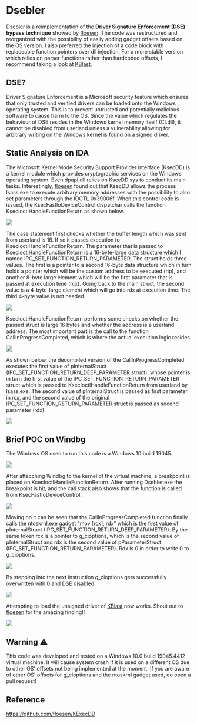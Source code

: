 # Dsebler
Dsebler is a reimplementation of the __Driver Signature Enforcement (DSE) bypass technique__ showed by [floesen](https://github.com/floesen/KExecDD). The code was restructured and reorganized with the possibility of easily adding gadget offsets based on the OS version. I also preferred the injection of a code block with replaceable function pointers over dll injection. For a more stable version which relies on parser functions rather than hardcoded offsets, I recommend taking a look at [KBlast](https://github.com/lem0nSec/KBlast).

## DSE?
Driver Signature Enforcement is a Microsoft security feature which ensures that only trusted and verified drivers can be loaded onto the Windows operating system. This is to prevent untrusted and potentially malicious software to cause harm to the OS. Since the value which regulates the behaviour of DSE resides in the Windows kernel memory itself (CI.dll), it cannot be disabled from userland unless a vulnerability allowing for arbitrary writing on the Windows kernel is found on a signed driver.

## Static Analysis on IDA
The Microsoft Kernel Mode Security Support Provider Interface (KsecDD) is a kernel module which provides cryptographic services on the Windows operating system. Even dpapi.dll relies on KsecDD.sys to conduct its main tasks. Interestingly, [floesen](https://github.com/floesen) found out that KsecDD allows the process lsass.exe to execute arbitrary memory addresses with the possibility to also set parameters through the IOCTL 0x39006f. When this control code is issued, the KsecFastIoDeviceControl dispatchar calls the function KsecIoctlHandleFunctionReturn as shown below.

![](pictures/3.png)


The case statement first checks whether the buffer length which was sent from userland is 16. If so it passes execution to KsecIoctlHandleFunctionReturn.
The parameter that is passed to KsecIoctlHandleFunctionReturn is a 16-byte-large data structure which I named IPC_SET_FUNCTION_RETURN_PARAMETER. The struct holds three values. The first is a pointer to a second 16-byte data structure which in turn holds a pointer which will be the custom address to be executed (rip), and another 8-byte large element which will be the first parameter that is passed at execution time (rcx). Going back to the main struct, the second value is a 4-byte-large element which will go into rdx at execution time. The third 4-byte value is not needed.

![](pictures/8.png)


 KsecIoctlHandleFunctionReturn performs some checks on whether the passed struct is large 16 bytes and whether the address is a userland address. The most important part is the call to the function CallInProgressCompleted, which is where the actual execution logic resides.

 ![](pictures/4.png)


 As shown below, the decompiled version of the CallInProgressCompleted executes the first value of pInternalStruct (IPC_SET_FUNCTION_RETURN_DEEP_PARAMETER struct), whose pointer is in turn the first value of the IPC_SET_FUNCTION_RETURN_PARAMETER struct which is passed to KsecIoctlHandleFunctionReturn from userland by lsass.exe. The second value of pInternalStruct is passed as first parameter in rcx, and the second value of the original IPC_SET_FUNCTION_RETURN_PARAMETER struct is passed as second parameter (rdx).


![](pictures/5.png)


## Brief POC on Windbg
The Windows OS used to run this code is a Windows 10 build 19045.

![](pictures/9.png)

After attacching Windbg to the kernel of the virtual machine, a breakpoint is placed on KsecIoctlHandleFunctionReturn. After running Dsebler.exe the breakpoint is hit, and the call stack also shows that the function is called from KsecFastIoDeviceControl.

![](pictures/1.png)


Moving on it can be seen that the CallInProgressCompleted function finally calls the ntoskrnl.exe gadget "mov \[rcx\], rdx" which is the first value of pInternalStruct (IPC_SET_FUNCTION_RETURN_DEEP_PARAMETER). By the same token rcx is a pointer to g_cioptions, which is the second value of pInternalStruct and rdx is the second value of pParameterStruct (IPC_SET_FUNCTION_RETURN_PARAMETER). Rdx is 0 in order to write 0 to g_cioptions.

![](pictures/2.png)


By stepping into the next instruction g_cioptions gets successfully overwritten with 0 and DSE disabled.

![](pictures/6.png)

Attempting to load the unsigned driver of [KBlast](https://github.com/lem0nSec/KBlast) now works. Shout out to [floesen](https://github.com/floesen) for the amazing finding!!

![](pictures/7.png)


## Warning :warning:
This code was developed and tested on a Windows 10.0 build 19045.4412 virtual machine. It will cause system crash if it is used on a different OS due to other OS' offsets not being implemented at the moment. If you are aware of other OS' offsets for g_cioptions and the ntoskrnl gadget used, do open a pull request!


## Reference
https://github.com/floesen/KExecDD
